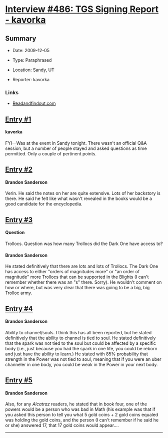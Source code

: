 # [Interview #486: TGS Signing Report - kavorka](https://www.theoryland.com/intvmain.php?i=486)

## Summary

- Date: 2009-12-05

- Type: Paraphrased

- Location: Sandy, UT

- Reporter: kavorka

### Links

- [Readandfindout.com](http://www.readandfindout.com/wheeloftime/messageboard/57713/)


## [Entry #1](https://www.theoryland.com/intvmain.php?i=486#1)

#### kavorka

FYI—Was at the event in Sandy tonight. There wasn't an official Q&A session, but a number of people stayed and asked questions as time permitted. Only a couple of pertinent points.

## [Entry #2](https://www.theoryland.com/intvmain.php?i=486#2)

#### Brandon Sanderson

Verin. He said the notes on her are quite extensive. Lots of her backstory is there. He said he felt like what wasn't revealed in the books would be a good candidate for the encyclopedia.

## [Entry #3](https://www.theoryland.com/intvmain.php?i=486#3)

#### Question

Trollocs. Question was how many Trollocs did the Dark One have access to?

#### Brandon Sanderson

He stated definitively that there are lots and lots of Trollocs. The Dark One has access to either "orders of magnitudes more" or "an order of magnitude" more Trollocs that can be supported in the Blights (I can't remember whether there was an "s" there. Sorry). He wouldn't comment on how or where, but was very clear that there was going to be a big, big Trolloc army.

## [Entry #4](https://www.theoryland.com/intvmain.php?i=486#4)

#### Brandon Sanderson

Ability to channel/souls. I think this has all been reported, but he stated definitively that the ability to channel is tied to soul. He stated definitively that the spark was not tied to the soul but could be affected by a specific body (i.e., just because you had the spark in one life, you could be reborn and just have the ability to learn.) He stated with 85% probability that strength in the Power was not tied to soul, meaning that if you were an uber channeler in one body, you could be weak in the Power in your next body.

## [Entry #5](https://www.theoryland.com/intvmain.php?i=486#5)

#### Brandon Sanderson

Also, for any
*Alcatraz*
readers, he stated that in book four, one of the powers would be a person who was bad in Math (his example was that if you asked this person to tell you what 5 gold coins + 2 gold coins equaled was holding the gold coins, and the person (I can't remember if he said he or she) answered 17, that 17 gold coins would appear....


---

